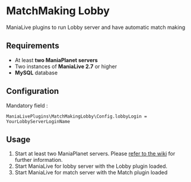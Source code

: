 MatchMaking Lobby
=================

ManiaLive plugins to run Lobby server and have automatic match making

Requirements
------------
* At least **two ManiaPlanet servers**
* Two instances of **ManiaLive 2.7** or higher
* **MySQL** database

Configuration
-------------
Mandatory field :

    ManiaLivePlugins\MatchMakingLobby\Config.lobbyLogin = YourLobbyServerLoginName

Usage
-----
1. Start at least two ManiaPlanet servers. Please [refer to the wiki](http://wiki.maniaplanet.com/en/Dedicated_servers) for further information.
2. Start ManiaLive for lobby server with the Lobby plugin loaded.
3. Start ManiaLive for match server with the Match plugin loaded


